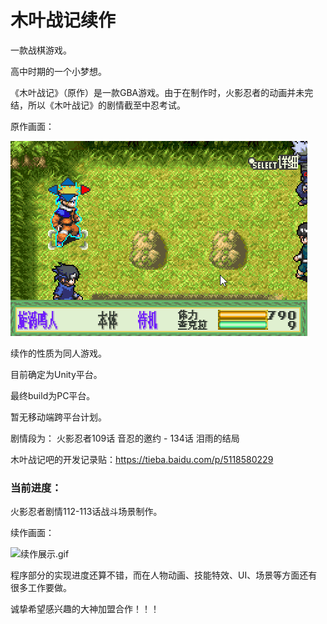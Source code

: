 # 木叶战记续作

一款战棋游戏。

高中时期的一个小梦想。

《木叶战记》（原作）是一款GBA游戏。由于在制作时，火影忍者的动画并未完结，所以《木叶战记》的剧情截至中忍考试。

原作画面：

![原作展示.gif](./Blog/原作展示.gif)

续作的性质为同人游戏。

目前确定为Unity平台。

最终build为PC平台。

暂无移动端跨平台计划。

剧情段为：
火影忍者109话 音忍的邀约 - 134话 泪雨的结局

木叶战记吧的开发记录贴：https://tieba.baidu.com/p/5118580229

### 当前进度：

火影忍者剧情112-113话战斗场景制作。

续作画面：

![续作展示.gif](./Blog/续作展示.gif)

程序部分的实现进度还算不错，而在人物动画、技能特效、UI、场景等方面还有很多工作要做。

诚挚希望感兴趣的大神加盟合作！！！
